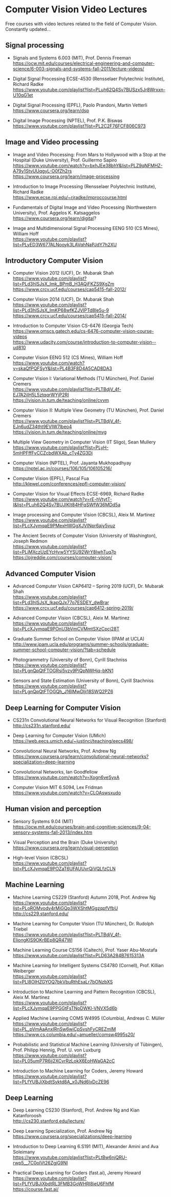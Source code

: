 # Computer Vision Video Lectures

Free courses with video lectures related to the field of Computer Vision.  
Constantly updated...


## Signal processing

* Signals and Systems 6.003 (MIT), Prof. Dennis Freeman   
https://ocw.mit.edu/courses/electrical-engineering-and-computer-science/6-003-signals-and-systems-fall-2011/lecture-videos/

* Digital Signal Processing ECSE-4530 (Rensselaer Polytechnic Institute), Richard Radke  
https://www.youtube.com/playlist?list=PLuh62Q4Sv7BUSzx5Jr8Wrxxn-U10qG1et

* Digital Signal Processing (EPFL), Paolo Prandoni, Martin Vetterli  
https://www.coursera.org/learn/dsp

* Digital Image Processing (NPTEL), Prof. P.K. Biswas  
https://www.youtube.com/playlist?list=PL2C2F76FCF806C973


## Image and Video processing

* Image and Video Processing: From Mars to Hollywood with a Stop at the Hospital  (Duke University), Prof. Guillermo Sapiro  
https://www.youtube.com/watch?v=bxhJEe38bhY&list=PLZ9qNFMHZ-A79y1StvUUqgyL-O0fZh2rs  
https://www.coursera.org/learn/image-processing

* Introduction to Image Processing (Rensselaer Polytechnic Institute), Richard Radke  
https://www.ecse.rpi.edu/~rjradke/improccourse.html

* Fundamentals of Digital Image and Video Processing (Northwestern University), Prof. Aggelos K. Katsaggelos  
https://www.coursera.org/learn/digital?

* Image and Multidimensional Signal Processing EENG 510 (CS Mines), William Hoff  
https://www.youtube.com/playlist?list=PLyED3W677ALNooyk3LAVqhNaPJdY7h2XU


## Introductory Computer Vision

* Computer Vision 2012 (UCF), Dr. Mubarak Shah  
https://www.youtube.com/playlist?list=PLd3hlSJsX_Imk_BPmB_H3AQjFKZS9XgZm  
https://www.crcv.ucf.edu/courses/cap5415-fall-2012/

* Computer Vision 2014 (UCF), Dr. Mubarak Shah  
https://www.youtube.com/playlist?list=PLd3hlSJsX_ImKP68wfKZJVIPTd8Ie5u-9  
https://www.crcv.ucf.edu/courses/cap5415-fall-2014/

* Introduction to Computer Vision CS-6476 (Georgia Tech)  
https://www.omscs.gatech.edu/cs-6476-computer-vision-course-videos  
https://www.udacity.com/course/introduction-to-computer-vision--ud810

* Computer Vision EENG 512 (CS Mines), William Hoff  
https://www.youtube.com/watch?v=skaQfPQFSyY&list=PL4B3F8D4A5CAD8DA3

* Computer Vision I: Variational Methods (TU München), Prof. Daniel Cremers  
https://www.youtube.com/playlist?list=PLTBdjV_4f-EJ7A2iIH5L5ztqqrWYjP2RI  
https://vision.in.tum.de/teaching/online/cvvm

* Computer Vision II: Multiple View Geometry (TU München), Prof. Daniel Cremers  
https://www.youtube.com/playlist?list=PLTBdjV_4f-EJn6udZ34tht9EVIW7lbeo4  
https://vision.in.tum.de/teaching/online/mvg

* Multiple View Geometry in Computer Vision (IT Sligo), Sean Mullery  
https://www.youtube.com/playlist?list=PLyH-5mHPFffFvCCZcbdWXAb_cTy4ZG3Dj

* Computer Vision (NPTEL), Prof. Jayanta Mukhopadhyay  
https://nptel.ac.in/courses/106/105/106105216/

* Computer Vision (EPFL), Pascal Fua     
http://klewel.com/conferences/epfl-computer-vision/

* Computer Vision for Visual Effects ECSE-6969, Richard Radke    
https://www.youtube.com/watch?v=rE-hVtytT-I&list=PLuh62Q4Sv7BUJlKlt84HFqSWfW36MDd5a

* Image processing and Computer Vision (CBCSL), Aleix M. Martinez  
https://www.youtube.com/playlist?list=PLcXJymqaE9PMexHWGgXJVINpr6ajy5vuz

* The Ancient Secrets of Computer Vision (University of Washington), Joseph Redmon    
https://www.youtube.com/playlist?list=PLjMXczUzEYcHvw5YYSU92WrY8IwhTuq7p  
https://pjreddie.com/courses/computer-vision/


## Advanced Computer Vision 

* Advanced Computer Vision CAP6412 – Spring 2019 (UCF), Dr. Mubarak Shah   
https://www.youtube.com/playlist?list=PLd3hlSJsX_IkapQJx77o7ESDEY_dwBrar  
https://www.crcv.ucf.edu/courses/cap6412-spring-2019/

* Advanced Computer Vision (CBCSL), Aleix M. Martinez  
https://www.youtube.com/playlist?list=PLcXJymqaE9POnU3bVmCVMmtSXzCpcj28T

* Graduate Summer School on Computer Vision (IPAM at UCLA)  
http://www.ipam.ucla.edu/programs/summer-schools/graduate-summer-school-computer-vision/?tab=schedule

* Photogrammetry (University of Bonn), Cyrill Stachniss  
https://www.youtube.com/playlist?list=PLgnQpQtFTOGRsi5vzy9PiQpNWHjq-bKN1

* Sensors and State Estimation (University of Bonn), Cyrill Stachniss  
https://www.youtube.com/playlist?list=PLgnQpQtFTOGQh_J16IMwDlji18SWQ2PZ6


## Deep Learning for Computer Vision

* CS231n Convolutional Neural Networks for Visual Recognition (Stanford)  
http://cs231n.stanford.edu/

* Deep Learning for Computer Vision (UMich)  
https://web.eecs.umich.edu/~justincj/teaching/eecs498/

* Convolutional Neural Networks, Prof. Andrew Ng  
https://www.coursera.org/learn/convolutional-neural-networks?specialization=deep-learning

* Convolutional Networks, Ian Goodfellow  
https://www.youtube.com/watch?v=Xogn6veSyxA

* Computer Vision MIT 6.S094, Lex Fridman  
https://www.youtube.com/watch?v=CLOAswsxudo


## Human vision and perception

* Sensory Systems 9.04 (MIT)  
https://ocw.mit.edu/courses/brain-and-cognitive-sciences/9-04-sensory-systems-fall-2013/index.htm

* Visual Perception and the Brain (Duke University)  
https://www.coursera.org/learn/visual-perception

* High-level Vision (CBCSL)  
https://www.youtube.com/playlist?list=PLcXJymqaE9POZaT6UFAUUvrQiVQLfzCLN


## Machine Learning

* Machine Learning CS229 (Stanford) Autumn 2018, Prof. Andrew Ng  
https://www.youtube.com/playlist?list=PLoROMvodv4rMiGQp3WXShtMGgzqpfVfbU  
http://cs229.stanford.edu/

* Machine Learning for Computer Vision (TU München), Dr. Rudolph Triebel  
https://www.youtube.com/playlist?list=PLTBdjV_4f-EIiongKlS9OKrBEp8QR47Wl

* Machine Learning Course CS156 (Caltech), Prof. Yaser Abu-Mostafa  
https://www.youtube.com/playlist?list=PLD63A284B7615313A

* Machine Learning for Intelligent Systems CS4780 (Cornell), Prof. Killian Weiberger  
https://www.youtube.com/playlist?list=PLl8OlHZGYOQ7bkVbuRthEsaLr7bONzbXS

* Introduction to Machine Learning and Pattern Recognition (CBCSL), Aleix M. Martinez  
https://www.youtube.com/playlist?list=PLcXJymqaE9PPGGtFsTNoDWKl-VNVX5d6b

* Applied Machine Learning COMS W4995 (Columbia), Andreas C. Müller  
https://www.youtube.com/playlist?list=PL_pVmAaAnxIRnSw6wiCpSvshFyCREZmlM  
https://www.cs.columbia.edu/~amueller/comsw4995s20/

* Probabilistic and Statistical Machine Learning (University of Tübingen), Prof. Philipp Hennig,  Prof. U. von Luxburg  
https://www.youtube.com/playlist?list=PL05umP7R6ij2XCvrRzLokX6EoHWaGA2cC

* Introduction to Machine Learning for Coders, Jeremy Howard  
https://www.youtube.com/playlist?list=PLfYUBJiXbdtSyktd8A_x0JNd6lxDcZE96


## Deep Learning

* Deep Learning CS230 (Stanford), Prof. Andrew Ng and Kian Katanforoosh  
http://cs230.stanford.edu/lecture/

* Deep Learning Specialization, Prof. Andrew Ng  
https://www.coursera.org/specializations/deep-learning

* Introduction to Deep Learning 6.S191 (MIT), Alexander Amini and Ava Soleimany  
https://www.youtube.com/playlist?list=PLtBw6njQRU-rwp5__7C0oIVt26ZgjG9NI

* Practical Deep Learning for Coders (fast.ai), Jeremy Howard  
https://www.youtube.com/playlist?list=PLfYUBJiXbdtRL3FMB3GoWHRI8ieU6FhfM  
https://course.fast.ai/
